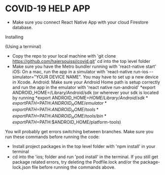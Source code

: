 # COVID-19 HELP APP


- Make sure you connect React Native App with your cloud Firestore database.

Installing 

(Using a terminal)
- Copy the repo to your local machine with 'git clone https://github.com/hajersouissi/covid.git'
cd into the top level folder
- Make sure you have the Metro bundler running with 'react-native start'
iOS: On a mac, run the app in a simulator with 'react-native run-ios --simulator="YOUR DEVICE NAME". You may have to set   up a new device in Xcode.
Android: Make sure your Android Home path is setup correctly and run the app in the emulator with 'react native run-android' *export ANDROID_HOME=/Library/Android/sdk (or wherever your sdk is located by running *export ANDROID_HOME=$HOME/Library/Android/sdk
*export PATH=$PATH:$ANDROID_HOME/emulator
*export PATH=$PATH:$ANDROID_HOME/tools
*export PATH=$PATH:$ANDROID_HOME/tools/bin
*export PATH=$PATH:$ANDROID_HOME/platform-tools)

You will probably get errors switching between branches. Make sure you run these commands before running the code:

- Install project packages in the top level folder with 'npm install' in your terminal
- cd into the 'ios; folder and run 'pod install' in the terminal.
If you still get package related errors, try deleting the Podfile.lock and/or the package-lock.json file before running the commands above.
